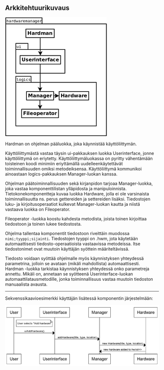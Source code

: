 ## Arkkitehtuurikuvaus
![alustava arkkitehtuurikuvaus](hardman_arkki2.png)
  
Hardman on ohjelman pääluokka, joka käynnistää käyttöliittymän.
  
Käyttöliittymästä vastaa täysin ui-pakkauksen luokka Userinterface, jonne käyttöliittymä on eriytetty. Käyttöliittymäluokassa on pyritty vähentämään toisteinen koodi minimiin eriyttämällä uudelleenkäytettävät toiminnallisuuden omiksi metodeiksensa. Käyttöliittymä kommunikoi ainoastaan logics-pakkauksen Manager-luokan kanssa.  
  
Ohjelman päätoiminnallisuuden sekä kirjanpidon tarjoaa Manager-luokka, joka vastaa komponenttilistan ylläpidosta ja manipuloinnista. Tietokonekomponentteja kuvaa luokka Hardware, jolla ei ole varsinaista toiminnallisuutta ns. perus gettereiden ja settereiden lisäksi. Tiedostojen luku- ja kirjoitusoperaatiot kulkevat Manager-luokan kautta ja niistä vastaava luokka on Fileoperator.  
  
Fileoperator -luokka koostu kahdesta metodista, joista toinen kirjoittaa tiedostoon ja toinen lukee tiedostosta. 
  
Ohjelma tallentaa komponentit tiedostoon riveittäin muodossa `nimi;tyyppi;sijainti`. Tiedostojen tyyppi on .hwm, jota käytetään automaattisesti tiedosto-operaatioista vastaavissa metodeissa. Itse tiedostonimet ovat muutoin käyttäjän syöttein määriteltävissä.
  
Tiedosto voidaan syöttää ohjelmalle myös käynnistyksen yhteydessä parametrina, jolloin se avataan (mikäli mahdollista) automaattisesti. Hardman -luokka tarkistaa käynnistyksen yhteydessä onko parametreja annettu. Mikäli on, annetaan se syötteenä Userinterface-luokan automaattilatausmetodille, jonka toiminnallisuus vastaa muutoin tiedoston manuaalista avausta. 
  
---
Sekvenssikaavioesimerkki käyttäjän lisätessä komponentin järjestelmään:  
  
![sekvenssiadiagrammi1](hardman_add-sequence1.png)
